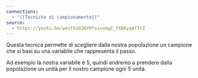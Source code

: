 ```yaml
---
connections:
  - "[[Tecniche di campionamento]]"
source:
  - https://youtu.be/wevtSsO2KYM?si=omqC_7XB6yqAfTrZ
---
```

Questa tecnica permette di scegliere dalla nostra popolazione un campione che si basi su una variabile che rappresenta il passo. 

Ad esempio la nostra variabile è 5, quindi andremo a prendere dalla popolazione un unità per il nostro campione ogni 5 unità.